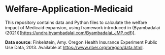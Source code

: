 # Welfare-Application-Medicaid
This repository contains data and Python files to calculate the welfare impact of Medicaid expansion, using framework introduced in (Byambadalai (2021))[https://undralbyambadalai.com/Byambadalai_JMP.pdf)].  

**Data source**: Finkelstein, Amy. Oregon Health Insurance Experiment Public Use Data, 2013. Available at https://www.nber.org/oregon/data.html.
